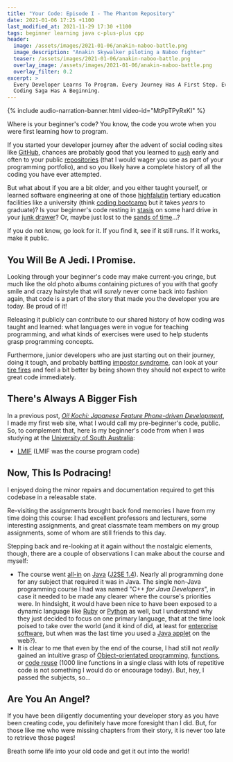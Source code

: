 ```yaml
---
title: "Your Code: Episode I - The Phantom Repository"
date: 2021-01-06 17:25 +1100
last_modified_at: 2021-11-29 17:30 +1100
tags: beginner learning java c-plus-plus cpp
header:
  image: /assets/images/2021-01-06/anakin-naboo-battle.png
  image_description: "Anakin Skywalker piloting a Naboo fighter"
  teaser: /assets/images/2021-01-06/anakin-naboo-battle.png
  overlay_image: /assets/images/2021-01-06/anakin-naboo-battle.png
  overlay_filter: 0.2
excerpt: >
  Every Developer Learns To Program. Every Journey Has A First Step. Every
  Coding Saga Has A Beginning.
---
```


{% include audio-narration-banner.html video-id="MtPpTPyRxKI" %}

Where is your beginner's code? You know, the code you wrote when you were first
learning how to program.

If you started your developer journey after the advent of social coding sites
like [GitHub][], chances are probably good that you learned to [`push`][git
push] early and often to your public [repositories][Repository (version
control)] (that I would wager you use as part of your programming portfolio),
and so you likely have a complete history of all the coding you have ever
attempted.

But what about if you are a bit older, and you either taught yourself, or
learned software engineering at one of those [highfalutin][] tertiary education
facilities like a university (think [coding bootcamp][] but it takes _years_ to
graduate)? Is your beginner's code resting in [stasis][] on some hard drive
in your [junk drawer][]? Or, maybe just lost to the [sands of time][]...?

If you do not know, go look for it. If you find it, see if it still runs. If it
works, make it public.

## You Will Be A Jedi. I Promise.

Looking through your beginner's code may make current-you cringe, but much like
the old photo albums containing pictures of you with that goofy smile and crazy
hairstyle that will _surely_ never come back into fashion again, that code is a
part of the story that made you the developer you are today. Be proud of it!

Releasing it publicly can contribute to our shared history of how coding was
taught and learned: what languages were in vogue for teaching programming, and
what kinds of exercises were used to help students grasp programming concepts.

Furthermore, junior developers who are just starting out on their journey, doing
it tough, and probably battling [impostor syndrome][], can look at your [tire
fires][] and feel a bit better by being shown they should not expect to write
great code immediately.

## There's Always A Bigger Fish

In a previous post, _[Oi! Kochi: Japanese Feature Phone-driven Development][]_,
I made my first web site, what I would call my pre-beginner's code, public. So,
to complement that, here is my beginner's code from when I was studying at the
[University of South Australia][]:

- [LMIF][] (LMIF was the course program code)

## Now, This Is Podracing!

I enjoyed doing the minor repairs and documentation required to get this
codebase in a releasable state.

Re-visiting the assignments brought back fond memories I have from my time doing
this course: I had excellent professors and lecturers, some interesting
assignments, and great classmate team members on my group assignments, some of
whom are still friends to this day.

Stepping back and re-looking at it again without the nostalgic elements, though,
there are a couple of observations I can make about the course and myself:

- The course went [all-in][] on [Java][] ([J2SE 1.4][]). Nearly all programming
  done for any subject that required it was in Java. The single non-Java
  programming course I had was named "C++ _for Java Developers_", in case it
  needed to be made any clearer where the course's priorities were. In
  hindsight, it would have been nice to have been exposed to a dynamic language
  like [Ruby][] or [Python][] as well, but I understand why they just decided to
  focus on one primary language, that at the time look poised to take over the
  world (and it kind of did, at least for [enterprise software][], but when was
  the last time you used a [Java applet][] on the web?).
- It is clear to me that even by the end of the course, I had still not _really_
  gained an intuitive grasp of [Object-orientated programming][], [functions][],
  or [code reuse][] (1000 line functions in a single class with lots of
  repetitive code is not something I would do or encourage today). But, hey, I
  passed the subjects, so...

## Are You An Angel?

If you have been diligently documenting your developer story as you have been
creating code, you definitely have more foresight than I did. But, for those
like me who were missing chapters from their story, it is never too late to
retrieve those pages!

Breath some life into your old code and get it out into the world!

[all-in]: https://dictionary.cambridge.org/dictionary/english/all-in
[code reuse]: https://en.wikipedia.org/wiki/Code_reuse
[coding bootcamp]: https://en.wikipedia.org/wiki/Coding_bootcamp
[enterprise software]: https://en.wikipedia.org/wiki/Enterprise_software
[functions]: https://en.wikipedia.org/wiki/Subroutine
[GitHub]: https://github.com/
[git push]: https://git-scm.com/docs/git-push
[highfalutin]: https://www.merriam-webster.com/dictionary/highfalutin
[impostor syndrome]: https://en.wikipedia.org/wiki/Impostor_syndrome
[J2SE 1.4]: https://en.wikipedia.org/wiki/Java_version_history#J2SE_1.4
[Java]: https://www.java.com/
[Java applet]: https://en.wikipedia.org/wiki/Java_applet
[junk drawer]: https://en.wiktionary.org/wiki/junk_drawer
[LMIF]: https://github.com/paulfioravanti/lmif
[Object-orientated programming]: https://en.wikipedia.org/wiki/Object-oriented_programming
[Oi! Kochi: Japanese Feature Phone-driven Development]: https://www.paulfioravanti.com/blog/oi-kochi/
[Python]: https://www.python.org/
[Repository (version control)]: https://en.wikipedia.org/wiki/Repository_(version_control)
[Ruby]: https://www.ruby-lang.org/en/
[sands of time]: https://en.wikipedia.org/wiki/Sands_of_time_(idiom)
[stasis]: https://www.merriam-webster.com/dictionary/stasis
[tire fires]: https://en.wiktionary.org/wiki/tire_fire
[University of South Australia]: https://www.unisa.edu.au/
